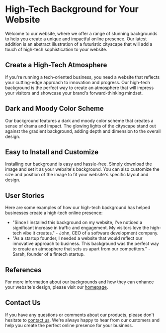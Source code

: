 <!--font:Montserrat-->

# High-Tech Background for Your Website

Welcome to our website, where we offer a range of stunning backgrounds to help you create a unique and impactful online presence. Our latest addition is an abstract illustration of a futuristic cityscape that will add a touch of high-tech sophistication to your website.

## Create a High-Tech Atmosphere

If you're running a tech-oriented business, you need a website that reflects your cutting-edge approach to innovation and progress. Our high-tech background is the perfect way to create an atmosphere that will impress your visitors and showcase your brand's forward-thinking mindset.

## Dark and Moody Color Scheme

Our background features a dark and moody color scheme that creates a sense of drama and impact. The glowing lights of the cityscape stand out against the gradient background, adding depth and dimension to the overall design.

## Easy to Install and Customize

Installing our background is easy and hassle-free. Simply download the image and set it as your website's background. You can also customize the size and position of the image to fit your website's specific layout and design.

## User Stories

Here are some examples of how our high-tech background has helped businesses create a high-tech online presence:

- "Since I installed this background on my website, I've noticed a significant increase in traffic and engagement. My visitors love the high-tech vibe it creates." - John, CEO of a software development company.
- "As a startup founder, I needed a website that would reflect our innovative approach to business. This background was the perfect way to create an atmosphere that sets us apart from our competitors." - Sarah, founder of a fintech startup.

## References

For more information about our backgrounds and how they can enhance your website's design, please visit our [homepage](#).

## Contact Us

If you have any questions or comments about our products, please don't hesitate to [contact us](#contact). We're always happy to hear from our customers and help you create the perfect online presence for your business.

<!--

Write me content for website with wallpaper which alt text is:

"A wallpaper featuring an abstract illustration of a futuristic cityscape, with glowing lights and a dark and moody color scheme, set against a gradient background."

The name/title of the page should not be 1:1 copy of the alt text but rather a real content of the website which is using this wallpaper.

- Use markdown format 
- Start with heading
- Heading should be short and concise
- The content should look like a real website 
- The website should not be about the wallpaper, wallpaper is just a related background
- Heading should be contain work "wallpaper" or "background"
- Include real sections like references, contact, user stories, etc. use things relevant to the page purpose.
- Feel free to use structure like headings, bullets, numbering, blockquotes, paragraphs, horizontal lines, etc.
- You can use formatting like bold or _italic_
- You can include UTF-8 emojis
- Links should be only #hash anchors (and you can refer to the document itself)
- Do not include images


---


# Futuristic Cityscape Wallpaper for Your High-Tech Website

Welcome to our website, where we offer a wide range of stunning backgrounds for your website. Our latest addition is an abstract illustration of a futuristic cityscape that will add a touch of high-tech sophistication to your online presence.

## The Perfect Background for Your Tech-Oriented Business

If you're running a tech-oriented business, you need a website that reflects your cutting-edge approach to innovation and progress. Our futuristic cityscape wallpaper is the perfect way to create a high-tech atmosphere that will impress your visitors and showcase your brand's forward-thinking mindset.

## A Dark and Moody Color Scheme for Maximum Impact

Our wallpaper features a dark and moody color scheme that creates a sense of drama and impact. The glowing lights of the cityscape stand out against the gradient background, adding depth and dimension to the overall design.

## Easy to Install and Customize

Installing our wallpaper is easy and hassle-free. Simply download the image and set it as your website's background. You can also customize the size and position of the image to fit your website's specific layout and design.

## User Stories

Here are some examples of how our futuristic cityscape wallpaper has helped businesses create a high-tech online presence:

- "Since I installed this wallpaper on my website, I've noticed a significant increase in traffic and engagement. My visitors love the high-tech vibe it creates." - John, CEO of a software development company.
- "As a startup founder, I needed a website that would reflect our innovative approach to business. This wallpaper was the perfect way to create a high-tech atmosphere that sets us apart from our competitors." - Sarah, founder of a fintech startup.

## References

For more information about our wallpapers and how they can enhance your website's design, please visit our [homepage](#).

## Contact Us

If you have any questions or comments about our products, please don't hesitate to [contact us](#contact). We're always happy to hear from our customers and help you create the perfect online presence for your business.


---


Heading should not include word "wallpaper". The website should not be about the wallpaper itself, wallpaper is just a related background, rewrite whole content.


---


# Elevate Your Online Presence with a Futuristic Cityscape Background

Welcome to our website, where we offer a range of stunning backgrounds to help you create a unique and impactful online presence. Our latest addition is an abstract illustration of a futuristic cityscape that will add a touch of high-tech sophistication to your website.

## Create a High-Tech Atmosphere for Your Business

If you're running a tech-oriented business, you need a website that reflects your cutting-edge approach to innovation and progress. Our futuristic cityscape background is the perfect way to create a high-tech atmosphere that will impress your visitors and showcase your brand's forward-thinking mindset.

## Dark and Moody Color Scheme for Maximum Impact

Our background features a dark and moody color scheme that creates a sense of drama and impact. The glowing lights of the cityscape stand out against the gradient background, adding depth and dimension to the overall design.

## Easy to Install and Customize

Installing our background is easy and hassle-free. Simply download the image and set it as your website's background. You can also customize the size and position of the image to fit your website's specific layout and design.

## User Stories

Here are some examples of how our futuristic cityscape background has helped businesses create a high-tech online presence:

- "Since I installed this background on my website, I've noticed a significant increase in traffic and engagement. My visitors love the high-tech vibe it creates." - John, CEO of a software development company.
- "As a startup founder, I needed a website that would reflect our innovative approach to business. This background was the perfect way to create a high-tech atmosphere that sets us apart from our competitors." - Sarah, founder of a fintech startup.

## References

For more information about our backgrounds and how they can enhance your website's design, please visit our [homepage](#).

## Contact Us

If you have any questions or comments about our products, please don't hesitate to [contact us](#contact). We're always happy to hear from our customers and help you create the perfect online presence for your business.


---


Heading is too long, rewrite whole content.


---


# Futuristic Cityscape Background for Your High-Tech Website

Welcome to our website, where we offer a range of stunning backgrounds to help you create a unique and impactful online presence. Our latest addition is an abstract illustration of a futuristic cityscape that will add a touch of high-tech sophistication to your website.

## Create a High-Tech Atmosphere

If you're running a tech-oriented business, you need a website that reflects your cutting-edge approach to innovation and progress. Our futuristic cityscape background is the perfect way to create a high-tech atmosphere that will impress your visitors and showcase your brand's forward-thinking mindset.

## Dark and Moody Color Scheme

Our background features a dark and moody color scheme that creates a sense of drama and impact. The glowing lights of the cityscape stand out against the gradient background, adding depth and dimension to the overall design.

## Easy to Install and Customize

Installing our background is easy and hassle-free. Simply download the image and set it as your website's background. You can also customize the size and position of the image to fit your website's specific layout and design.

## User Stories

Here are some examples of how our futuristic cityscape background has helped businesses create a high-tech online presence:

- "Since I installed this background on my website, I've noticed a significant increase in traffic and engagement. My visitors love the high-tech vibe it creates." - John, CEO of a software development company.
- "As a startup founder, I needed a website that would reflect our innovative approach to business. This background was the perfect way to create a high-tech atmosphere that sets us apart from our competitors." - Sarah, founder of a fintech startup.

## References

For more information about our backgrounds and how they can enhance your website's design, please visit our [homepage](#).

## Contact Us

If you have any questions or comments about our products, please don't hesitate to [contact us](#contact). We're always happy to hear from our customers and help you create the perfect online presence for your business.


---


Heading is too long, rewrite whole content.


---


# High-Tech Background for Your Website

Welcome to our website, where we offer a range of stunning backgrounds to help you create a unique and impactful online presence. Our latest addition is an abstract illustration of a futuristic cityscape that will add a touch of high-tech sophistication to your website.

## Create a High-Tech Atmosphere

If you're running a tech-oriented business, you need a website that reflects your cutting-edge approach to innovation and progress. Our high-tech background is the perfect way to create an atmosphere that will impress your visitors and showcase your brand's forward-thinking mindset.

## Dark and Moody Color Scheme

Our background features a dark and moody color scheme that creates a sense of drama and impact. The glowing lights of the cityscape stand out against the gradient background, adding depth and dimension to the overall design.

## Easy to Install and Customize

Installing our background is easy and hassle-free. Simply download the image and set it as your website's background. You can also customize the size and position of the image to fit your website's specific layout and design.

## User Stories

Here are some examples of how our high-tech background has helped businesses create a high-tech online presence:

- "Since I installed this background on my website, I've noticed a significant increase in traffic and engagement. My visitors love the high-tech vibe it creates." - John, CEO of a software development company.
- "As a startup founder, I needed a website that would reflect our innovative approach to business. This background was the perfect way to create an atmosphere that sets us apart from our competitors." - Sarah, founder of a fintech startup.

## References

For more information about our backgrounds and how they can enhance your website's design, please visit our [homepage](#).

## Contact Us

If you have any questions or comments about our products, please don't hesitate to [contact us](#contact). We're always happy to hear from our customers and help you create the perfect online presence for your business.


---


Write me a Google font which is best fitting for the website.

Pick from the list:
- Lobster
- Inter
- IBM Plex Sans
- Montserrat
- Poppins
- Great Vibes
- Alegreya
- Open Sans
- Dancing Script
- Barlow Condensed
- Playfair Display
- Raleway
- Exo 2
- Roboto
- Futura
- Orbitron
- Lato


Write just the font name nothing else.


---


I recommend using the "Montserrat" font for your website.

-->
